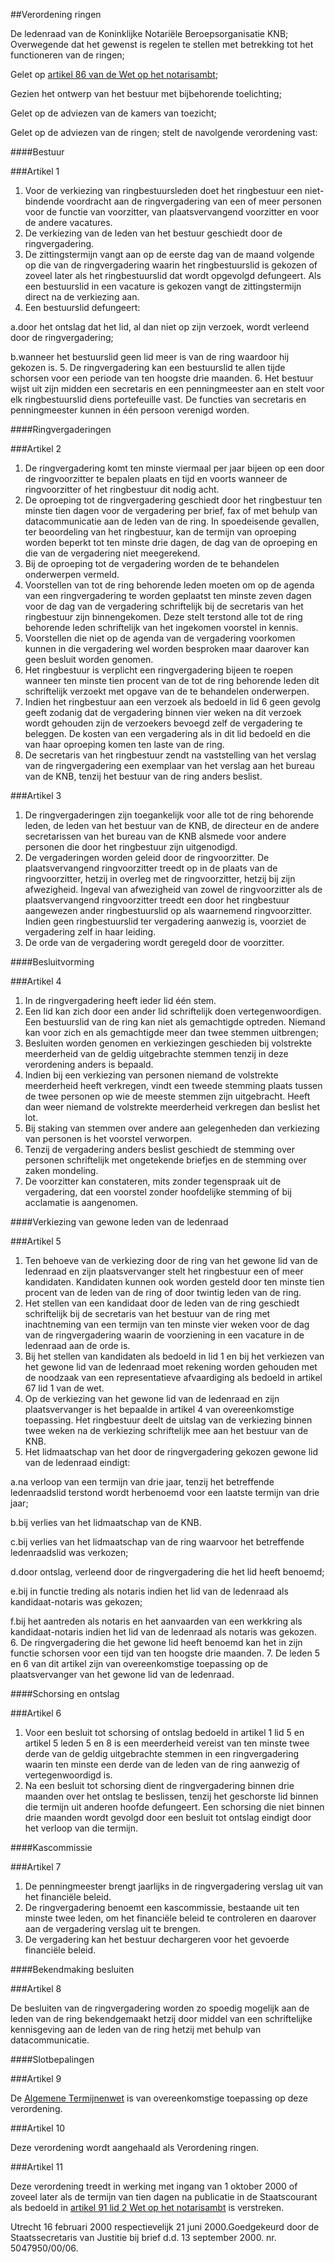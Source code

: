 <meta http-equiv='Content-Type' content='text/html; charset=utf-8' />

##Verordening ringen

De ledenraad van de Koninklijke Notariële Beroepsorganisatie KNB;
Overwegende dat het gewenst is regelen te stellen met betrekking tot het functioneren van de ringen;

Gelet op [artikel 86 van de Wet op het notarisambt](../../../../wet/notariswet/BWBR0010388/README.md);

Gezien het ontwerp van het bestuur met bijbehorende toelichting;

Gelet op de adviezen van de kamers van toezicht;

Gelet op de adviezen van de ringen;
stelt de navolgende verordening vast:

####Bestuur

###Artikel 1 

1. Voor de verkiezing van ringbestuursleden doet het ringbestuur een niet-bindende voordracht aan de ringvergadering van een of meer personen voor de functie van voorzitter, van plaatsvervangend voorzitter en voor de andere vacatures.
2. De verkiezing van de leden van het bestuur geschiedt door de ringvergadering.
3. De zittingstermijn vangt aan op de eerste dag van de maand volgende op die van de ringvergadering waarin het ringbestuurslid is gekozen of zoveel later als het ringbestuurslid dat wordt opgevolgd defungeert. Als een bestuurslid in een vacature is gekozen vangt de zittingstermijn direct na de verkiezing aan.
4. Een bestuurslid defungeert:

a.door het ontslag dat het lid, al dan niet op zijn verzoek, wordt verleend door de ringvergadering;

b.wanneer het bestuurslid geen lid meer is van de ring waardoor hij gekozen is.
5. De ringvergadering kan een bestuurslid te allen tijde schorsen voor een periode van ten hoogste drie maanden.
6. Het bestuur wijst uit zijn midden een secretaris en een penningmeester aan en stelt voor elk ringbestuurslid diens portefeuille vast. De functies van secretaris en penningmeester kunnen in één persoon verenigd worden.

####Ringvergaderingen

###Artikel 2 

1. De ringvergadering komt ten minste viermaal per jaar bijeen op een door de ringvoorzitter te bepalen plaats en tijd en voorts wanneer de ringvoorzitter of het ringbestuur dit nodig acht.
2. De oproeping tot de ringvergadering geschiedt door het ringbestuur ten minste tien dagen voor de vergadering per brief, fax of met behulp van datacommunicatie aan de leden van de ring. In spoedeisende gevallen, ter beoordeling van het ringbestuur, kan de termijn van oproeping worden beperkt tot ten minste drie dagen, de dag van de oproeping en die van de vergadering niet meegerekend.
3. Bij de oproeping tot de vergadering worden de te behandelen onderwerpen vermeld.
4. Voorstellen van tot de ring behorende leden moeten om op de agenda van een ringvergadering te worden geplaatst ten minste zeven dagen voor de dag van de vergadering schriftelijk bij de secretaris van het ringbestuur zijn binnengekomen. Deze stelt terstond alle tot de ring behorende leden schriftelijk van het ingekomen voorstel in kennis.
5. Voorstellen die niet op de agenda van de vergadering voorkomen kunnen in die vergadering wel worden besproken maar daarover kan geen besluit worden genomen.
6. Het ringbestuur is verplicht een ringvergadering bijeen te roepen wanneer ten minste tien procent van de tot de ring behorende leden dit schriftelijk verzoekt met opgave van de te behandelen onderwerpen.
7. Indien het ringbestuur aan een verzoek als bedoeld in lid 6 geen gevolg geeft zodanig dat de vergadering binnen vier weken na dit verzoek wordt gehouden zijn de verzoekers bevoegd zelf de vergadering te beleggen. De kosten van een vergadering als in dit lid bedoeld en die van haar oproeping komen ten laste van de ring.
8. De secretaris van het ringbestuur zendt na vaststelling van het verslag van de ringvergadering een exemplaar van het verslag aan het bureau van de KNB, tenzij het bestuur van de ring anders beslist.

###Artikel 3 

1. De ringvergaderingen zijn toegankelijk voor alle tot de ring behorende leden, de leden van het bestuur van de KNB, de directeur en de andere secretarissen van het bureau van de KNB alsmede voor andere personen die door het ringbestuur zijn uitgenodigd.
2. De vergaderingen worden geleid door de ringvoorzitter. De plaatsvervangend ringvoorzitter treedt op in de plaats van de ringvoorzitter, hetzij in overleg met de ringvoorzitter, hetzij bij zijn afwezigheid. Ingeval van afwezigheid van zowel de ringvoorzitter als de plaatsvervangend ringvoorzitter treedt een door het ringbestuur aangewezen ander ringbestuurslid op als waarnemend ringvoorzitter. Indien geen ringbestuurslid ter vergadering aanwezig is, voorziet de vergadering zelf in haar leiding.
3. De orde van de vergadering wordt geregeld door de voorzitter.

####Besluitvorming

###Artikel 4 

1. In de ringvergadering heeft ieder lid één stem.
2. Een lid kan zich door een ander lid schriftelijk doen vertegenwoordigen. Een bestuurslid van de ring kan niet als gemachtigde optreden. Niemand kan voor zich en als gemachtigde meer dan twee stemmen uitbrengen;
3. Besluiten worden genomen en verkiezingen geschieden bij volstrekte meerderheid van de geldig uitgebrachte stemmen tenzij in deze verordening anders is bepaald.
4. Indien bij een verkiezing van personen niemand de volstrekte meerderheid heeft verkregen, vindt een tweede stemming plaats tussen de twee personen op wie de meeste stemmen zijn uitgebracht. Heeft dan weer niemand de volstrekte meerderheid verkregen dan beslist het lot.
5. Bij staking van stemmen over andere aan gelegenheden dan verkiezing van personen is het voorstel verworpen.
6. Tenzij de vergadering anders beslist geschiedt de stemming over personen schriftelijk met ongetekende briefjes en de stemming over zaken mondeling.
7. De voorzitter kan constateren, mits zonder tegenspraak uit de vergadering, dat een voorstel zonder hoofdelijke stemming of bij acclamatie is aangenomen.

####Verkiezing van gewone leden van de ledenraad

###Artikel 5 

1. Ten behoeve van de verkiezing door de ring van het gewone lid van de ledenraad en zijn plaatsvervanger stelt het ringbestuur een of meer kandidaten. Kandidaten kunnen ook worden gesteld door ten minste tien procent van de leden van de ring of door twintig leden van de ring.
2. Het stellen van een kandidaat door de leden van de ring geschiedt schriftelijk bij de secretaris van het bestuur van de ring met inachtneming van een termijn van ten minste vier weken voor de dag van de ringvergadering waarin de voorziening in een vacature in de ledenraad aan de orde is.
3. Bij het stellen van kandidaten als bedoeld in lid 1 en bij het verkiezen van het gewone lid van de ledenraad moet rekening worden gehouden met de noodzaak van een representatieve afvaardiging als bedoeld in artikel 67 lid 1 van de wet.
4. Op de verkiezing van het gewone lid van de ledenraad en zijn plaatsvervanger is het bepaalde in artikel 4 van overeenkomstige toepassing. Het ringbestuur deelt de uitslag van de verkiezing binnen twee weken na de verkiezing schriftelijk mee aan het bestuur van de KNB.
5. Het lidmaatschap van het door de ringvergadering gekozen gewone lid van de ledenraad eindigt:

a.na verloop van een termijn van drie jaar, tenzij het betreffende ledenraadslid terstond wordt herbenoemd voor een laatste termijn van drie jaar;

b.bij verlies van het lidmaatschap van de KNB.

c.bij verlies van het lidmaatschap van de ring waarvoor het betreffende ledenraadslid was verkozen;

d.door ontslag, verleend door de ringvergadering die het lid heeft benoemd;

e.bij in functie treding als notaris indien het lid van de ledenraad als kandidaat-notaris was gekozen;

f.bij het aantreden als notaris en het aanvaarden van een werkkring als kandidaat-notaris indien het lid van de ledenraad als notaris was gekozen.
6. De ringvergadering die het gewone lid heeft benoemd kan het in zijn functie schorsen voor een tijd van ten hoogste drie maanden.
7. De leden 5 en 6 van dit artikel zijn van overeenkomstige toepassing op de plaatsvervanger van het gewone lid van de ledenraad.

####Schorsing en ontslag

###Artikel 6 

1. Voor een besluit tot schorsing of ontslag bedoeld in artikel 1 lid 5 en artikel 5 leden 5 en 8 is een meerderheid vereist van ten minste twee derde van de geldig uitgebrachte stemmen in een ringvergadering waarin ten minste een derde van de leden van de ring aanwezig of vertegenwoordigd is.
2. Na een besluit tot schorsing dient de ringvergadering binnen drie maanden over het ontslag te beslissen, tenzij het geschorste lid binnen die termijn uit anderen hoofde defungeert. Een schorsing die niet binnen drie maanden wordt gevolgd door een besluit tot ontslag eindigt door het verloop van die termijn.

####Kascommissie

###Artikel 7 

1. De penningmeester brengt jaarlijks in de ringvergadering verslag uit van het financiële beleid.
2. De ringvergadering benoemt een kascommissie, bestaande uit ten minste twee leden, om het financiële beleid te controleren en daarover aan de vergadering verslag uit te brengen.
3. De vergadering kan het bestuur dechargeren voor het gevoerde financiële beleid.

####Bekendmaking besluiten

###Artikel 8 

De besluiten van de ringvergadering worden zo spoedig mogelijk aan de leden van de ring bekendgemaakt hetzij door middel van een schriftelijke kennisgeving aan de leden van de ring hetzij met behulp van datacommunicatie.

####Slotbepalingen

###Artikel 9 

De [Algemene Termijnenwet](../../../../wet/algemene/termijnenwet/BWBR0002448/README.md) is van overeenkomstige toepassing op deze verordening.

###Artikel 10 

Deze verordening wordt aangehaald als Verordening ringen.

###Artikel 11 

Deze verordening treedt in werking met ingang van 1 oktober 2000 of zoveel later als de termijn van tien dagen na publicatie in de Staatscourant als bedoeld in [artikel 91 lid 2 Wet op het notarisambt](../../../../wet/notariswet/BWBR0010388/README.md) is verstreken.

Utrecht
16 februari 2000 respectievelijk 21 juni 2000.Goedgekeurd door de Staatssecretaris van Justitie bij brief d.d. 13 september 2000. nr. 5047950/00/06.
